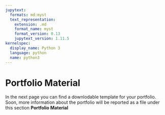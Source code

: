 ```yaml
---
jupytext:
  formats: md:myst
  text_representation:
    extension: .md
    format_name: myst
    format_version: 0.13
    jupytext_version: 1.11.5
kernelspec:
  display_name: Python 3
  language: python
  name: python3
---
```


# <i class="fa-solid fa-briefcase"></i> Portfolio Material 

In the next page you can find a downlodable template for your portfolio.
Soon, more information about the portfolio will be reported as a file under this section **Portfolio Material**